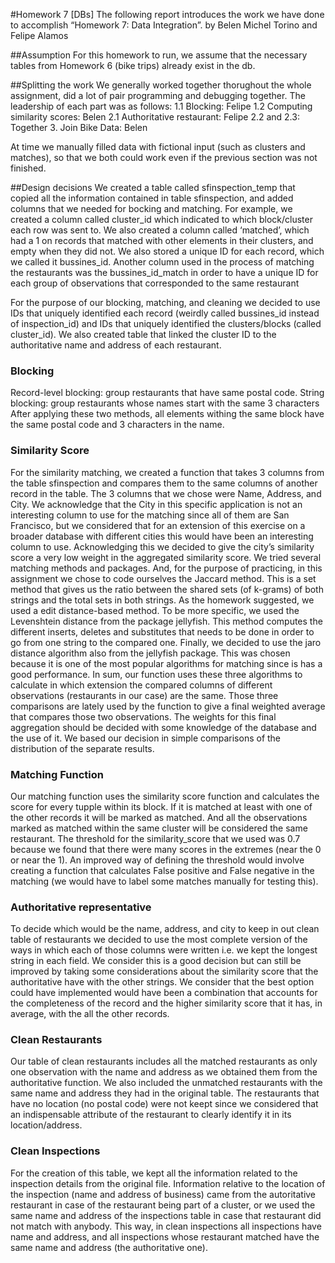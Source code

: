 #Homework 7 [DBs]
The following report introduces the work we have done to accomplish “Homework 7: Data Integration”. 
by Belen Michel Torino and Felipe Alamos

##Assumption
For this homework to run, we assume that the necessary tables from Homework 6 (bike trips) already exist in the db.

##Splitting the work
We generally worked together thorughout the whole assignment, did a lot of pair programming and debugging together. The leadership of each part was as follows:
1.1 Blocking: Felipe
1.2 Computing similarity scores: Belen
2.1 Authoritative restaurant: Felipe
2.2 and 2.3: Together
3. Join Bike Data: Belen

At time we manually filled data with fictional input (such as clusters and matches), so that we both could work even if the previous section was not finished. 


##Design decisions
We created a table called sfinspection_temp that copied all the information contained in table sfinspection, and added columns that we needed for bocking and matching. For example, we created a column called cluster_id which indicated to which block/cluster each row was sent to. We also created a column called ‘matched’, which had a 1 on records that matched with other elements in their clusters, and empty when they did not. We also stored a unique ID for each record, which we called it bussines_id. 
Another column used in the process of matching the restaurants was the bussines_id_match in order to have a unique ID for each group of observations that corresponded to the same restaurant


For the purpose of our blocking, matching, and cleaning we decided to use IDs that uniquely identified each record (weirdly called bussines_id instead of inspection_id) and IDs that uniquely identified the clusters/blocks (called cluster_id). We also created table that linked the cluster ID to the authoritative name and address of each restaurant. 

### Blocking
Record-level blocking: group restaurants that have same postal code.
String blocking: group restaurants whose names start with the same 3 characters
After applying these two methods, all elements withing the same block have the same postal code and 3 characters in the name.

### Similarity Score
For the similarity matching, we created a function that takes 3 columns from the table sfinspection and compares them to the same columns of another record in the table. The 3 columns that we chose were Name, Address, and City. We acknowledge that the City in this specific application is not an interesting column to use for the matching since all of them are San Francisco, but we considered that for an extension of this exercise on a broader database with different cities this would have been an interesting column to use. Acknowledging this we decided to give the city’s similarity score a very low weight in the aggregated similarity score. 
We tried several matching methods and packages. And, for the purpose of practicing, in this assignment we chose to code ourselves the Jaccard method. This is a set method that gives us the ratio between the shared sets (of k-grams)  of both strings and the total sets in both strings. 
As the homework suggested, we used a edit distance-based method. To be more specific, we used the Levenshtein distance from the package jellyfish. This method computes the different inserts, deletes and substitutes that needs to be done in order to go from one string to the compared one. 
Finally, we decided to use the jaro distance algorithm also from the jellyfish package. This was chosen because  it is one of the most popular algorithms for matching since is has a good performance. 
In sum, our function uses these three algorithms to calculate in which extension the compared columns of different observations (restaurants in our case) are the same. Those three comparisons are lately used by the function to give a final weighted average that compares those two observations.  The weights for this final aggregation should be decided with some knowledge of the database and the use of it. We based our decision in simple comparisons of the distribution of the separate results.

### Matching Function
Our matching function uses the similarity score function and calculates the score for every tupple within its block. If it is matched at least with one of the other records it will be marked as matched. And all the observations marked as matched within the same cluster will be considered the same restaurant. 
The threshold for the similarity_score that we used was 0.7 because we found that there were many scores in the extremes (near the 0 or near the 1). An improved way of defining the threshold would involve creating a function that calculates False positive and False negative in the matching (we would have to label some matches manually for testing this).

### Authoritative representative
To decide which would be the name, address, and city to keep in out clean table of restaurants we decided to use the most complete version of the ways in which each of those columns were written i.e. we kept the longest string in each field.
We consider this is a good decision but can still be improved by taking some considerations about the similarity score that the authoritative have with the other strings. We consider that the best option could have implemented would have been a combination that accounts for the completeness of the record and the higher similarity score that it has, in average, with the all the other records.  

### Clean Restaurants
Our table of clean restaurants includes all the matched restaurants as only one observation with the name and address as we obtained them from the authoritative function. We also included the unmatched restaurants with the same name and address they had in the original table. 
The restaurants that have no location (no postal code) were not keept since we considered that an indispensable attribute of the restaurant to clearly identify it in its location/address.	

### Clean Inspections
For the creation of this table, we kept all the information related to the inspection details from the original file. Information relative to the location of the inspection (name and address of business) came from the autoritative restaurant in case of the restaurant being part of a cluster, or we used the same name and address of the inspections table in case that restaurant did not match with anybody. This way, in clean inspections all inspections have name and address, and all inspections whose restaurant matched have the same name and address (the authoritative one).